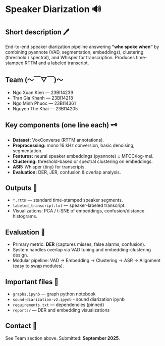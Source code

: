 # Speaker Diarization 🔊

## Short description 🖊️

End-to-end speaker diarization pipeline answering **“who spoke when”** by combining pyannote (VAD, segmentation, embeddings), clustering (threshold / spectral), and Whisper for transcription. Produces time-stamped RTTM and a labeled transcript.

## Team (～￣▽￣)～

* Ngo Xuan Kien — 23BI14239
* Tran Gia Khanh — 23BI14218
* Ngo Minh Phuoc — 23BI14361
* Nguyen The Khai — 23BI14205

## Key components (one line each) 🗝️

* **Dataset:** VoxConverse (RTTM annotations).
* **Preprocessing:** mono 16 kHz conversion, basic denoising, segmentation.
* **Features:** neural speaker embeddings (pyannote) ± MFCC/log-mel.
* **Clustering:** threshold-based or spectral clustering on embeddings.
* **ASR:** Whisper (tiny) for transcripts.
* **Evaluation:** DER, JER, confusion & overlap analysis.

## Outputs 🤖

* `*.rttm` — standard time-stamped speaker segments.
* `labeled_transcript.txt` — speaker-labeled transcript.
* Visualizations: PCA / t-SNE of embeddings, confusion/distance histograms.

## Evaluation 📏

* Primary metric: **DER** (captures misses, false alarms, confusion).
* System handles overlap via VAD tuning and embedding-clustering design.
* Modular pipeline: VAD → Embedding → Clustering → ASR → Alignment (easy to swap modules).
 
## Important files 📃

* `graphs.ipynb` — graph python notebook
* `sound-diarization-v2.ipynb` - sound diarization ipynb
* `requirements.txt` — dependencies (pinned)
* `reports/` — DER and embedding visualizations

## Contact 🤙

See Team section above. Submitted: **September 2025**.
